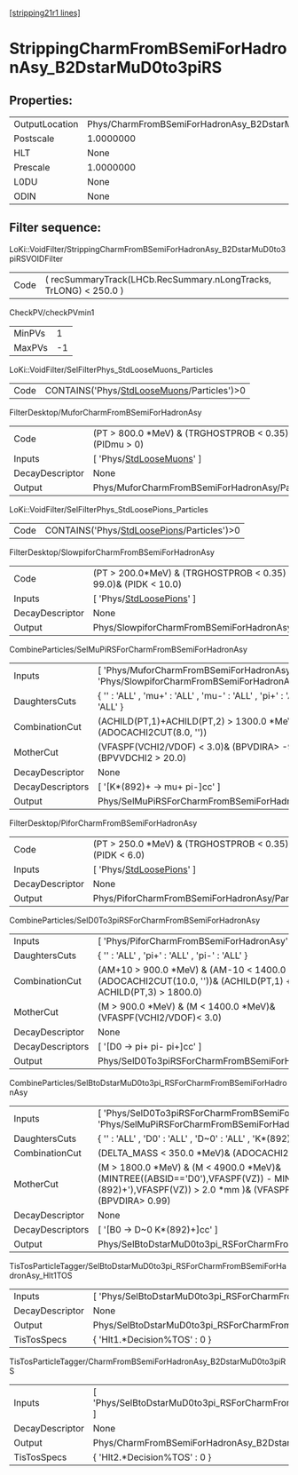 [[stripping21r1 lines]](./stripping21r1-index)

# StrippingCharmFromBSemiForHadronAsy_B2DstarMuD0to3piRS

## Properties:

|                |                                                              |
|----------------|--------------------------------------------------------------|
| OutputLocation | Phys/CharmFromBSemiForHadronAsy_B2DstarMuD0to3piRS/Particles |
| Postscale      | 1.0000000                                                    |
| HLT            | None                                                         |
| Prescale       | 1.0000000                                                    |
| L0DU           | None                                                         |
| ODIN           | None                                                         |

## Filter sequence:

LoKi::VoidFilter/StrippingCharmFromBSemiForHadronAsy_B2DstarMuD0to3piRSVOIDFilter

|      |                                                                   |
|------|-------------------------------------------------------------------|
| Code | ( recSummaryTrack(LHCb.RecSummary.nLongTracks, TrLONG) \< 250.0 ) |

CheckPV/checkPVmin1

|        |     |
|--------|-----|
| MinPVs | 1   |
| MaxPVs | -1  |

LoKi::VoidFilter/SelFilterPhys_StdLooseMuons_Particles

|      |                                                                                              |
|------|----------------------------------------------------------------------------------------------|
| Code | CONTAINS('Phys/[StdLooseMuons](./stripping21r1-commonparticles-stdloosemuons)/Particles')\>0 |

FilterDesktop/MuforCharmFromBSemiForHadronAsy

|                 |                                                                             |
|-----------------|-----------------------------------------------------------------------------|
| Code            | (PT \> 800.0 \*MeV) & (TRGHOSTPROB \< 0.35) & (PIDmu \> 0)                  |
| Inputs          | [ 'Phys/[StdLooseMuons](./stripping21r1-commonparticles-stdloosemuons)' ] |
| DecayDescriptor | None                                                                        |
| Output          | Phys/MuforCharmFromBSemiForHadronAsy/Particles                              |

LoKi::VoidFilter/SelFilterPhys_StdLoosePions_Particles

|      |                                                                                              |
|------|----------------------------------------------------------------------------------------------|
| Code | CONTAINS('Phys/[StdLoosePions](./stripping21r1-commonparticles-stdloosepions)/Particles')\>0 |

FilterDesktop/SlowpiforCharmFromBSemiForHadronAsy

|                 |                                                                             |
|-----------------|-----------------------------------------------------------------------------|
| Code            | (PT \> 200.0\*MeV) & (TRGHOSTPROB \< 0.35) & (PIDe \< 99.0)& (PIDK \< 10.0) |
| Inputs          | [ 'Phys/[StdLoosePions](./stripping21r1-commonparticles-stdloosepions)' ] |
| DecayDescriptor | None                                                                        |
| Output          | Phys/SlowpiforCharmFromBSemiForHadronAsy/Particles                          |

CombineParticles/SelMuPiRSForCharmFromBSemiForHadronAsy

|                  |                                                                                           |
|------------------|-------------------------------------------------------------------------------------------|
| Inputs           | [ 'Phys/MuforCharmFromBSemiForHadronAsy' , 'Phys/SlowpiforCharmFromBSemiForHadronAsy' ] |
| DaughtersCuts    | { '' : 'ALL' , 'mu+' : 'ALL' , 'mu-' : 'ALL' , 'pi+' : 'ALL' , 'pi-' : 'ALL' }            |
| CombinationCut   | (ACHILD(PT,1)+ACHILD(PT,2) \> 1300.0 \*MeV)& (ADOCACHI2CUT(8.0, ''))                      |
| MotherCut        | (VFASPF(VCHI2/VDOF) \< 3.0)& (BPVDIRA\> -99.0)& (BPVVDCHI2 \> 20.0)                       |
| DecayDescriptor  | None                                                                                      |
| DecayDescriptors | [ '[K\*(892)+ -\> mu+ pi-]cc' ]                                                       |
| Output           | Phys/SelMuPiRSForCharmFromBSemiForHadronAsy/Particles                                     |

FilterDesktop/PiforCharmFromBSemiForHadronAsy

|                 |                                                                             |
|-----------------|-----------------------------------------------------------------------------|
| Code            | (PT \> 250.0 \*MeV) & (TRGHOSTPROB \< 0.35) & (PIDK \< 6.0)                 |
| Inputs          | [ 'Phys/[StdLoosePions](./stripping21r1-commonparticles-stdloosepions)' ] |
| DecayDescriptor | None                                                                        |
| Output          | Phys/PiforCharmFromBSemiForHadronAsy/Particles                              |

CombineParticles/SelD0To3piRSForCharmFromBSemiForHadronAsy

|                  |                                                                                                                                    |
|------------------|------------------------------------------------------------------------------------------------------------------------------------|
| Inputs           | [ 'Phys/PiforCharmFromBSemiForHadronAsy' ]                                                                                       |
| DaughtersCuts    | { '' : 'ALL' , 'pi+' : 'ALL' , 'pi-' : 'ALL' }                                                                                     |
| CombinationCut   | (AM+10 \> 900.0 \*MeV) & (AM-10 \< 1400.0 \*MeV)& (ADOCACHI2CUT(10.0, ''))& (ACHILD(PT,1) + ACHILD(PT,2) + ACHILD(PT,3) \> 1800.0) |
| MotherCut        | (M \> 900.0 \*MeV) & (M \< 1400.0 \*MeV)& (VFASPF(VCHI2/VDOF)\< 3.0)                                                               |
| DecayDescriptor  | None                                                                                                                               |
| DecayDescriptors | [ '[D0 -\> pi+ pi- pi+]cc' ]                                                                                                   |
| Output           | Phys/SelD0To3piRSForCharmFromBSemiForHadronAsy/Particles                                                                           |

CombineParticles/SelBtoDstarMuD0to3pi_RSForCharmFromBSemiForHadronAsy

|                  |                                                                                                                                                                                        |
|------------------|----------------------------------------------------------------------------------------------------------------------------------------------------------------------------------------|
| Inputs           | [ 'Phys/SelD0To3piRSForCharmFromBSemiForHadronAsy' , 'Phys/SelMuPiRSForCharmFromBSemiForHadronAsy' ]                                                                                 |
| DaughtersCuts    | { '' : 'ALL' , 'D0' : 'ALL' , 'D~0' : 'ALL' , 'K\*(892)+' : 'ALL' , 'K\*(892)-' : 'ALL' }                                                                                              |
| CombinationCut   | (DELTA_MASS \< 350.0 \*MeV)& (ADOCACHI2CUT(50.0, ''))                                                                                                                                  |
| MotherCut        | (M \> 1800.0 \*MeV) & (M \< 4900.0 \*MeV)& (MINTREE((ABSID=='D0'),VFASPF(VZ)) - MINTREE((ABSID=='K\*(892)+'),VFASPF(VZ)) \> 2.0 \*mm )& (VFASPF(VCHI2/VDOF) \< 15.0)& (BPVDIRA\> 0.99) |
| DecayDescriptor  | None                                                                                                                                                                                   |
| DecayDescriptors | [ '[B0 -\> D~0 K\*(892)+]cc' ]                                                                                                                                                     |
| Output           | Phys/SelBtoDstarMuD0to3pi_RSForCharmFromBSemiForHadronAsy/Particles                                                                                                                    |

TisTosParticleTagger/SelBtoDstarMuD0to3pi_RSForCharmFromBSemiForHadronAsy_Hlt1TOS

|                 |                                                                             |
|-----------------|-----------------------------------------------------------------------------|
| Inputs          | [ 'Phys/SelBtoDstarMuD0to3pi_RSForCharmFromBSemiForHadronAsy' ]           |
| DecayDescriptor | None                                                                        |
| Output          | Phys/SelBtoDstarMuD0to3pi_RSForCharmFromBSemiForHadronAsy_Hlt1TOS/Particles |
| TisTosSpecs     | { 'Hlt1.\*Decision%TOS' : 0 }                                               |

TisTosParticleTagger/CharmFromBSemiForHadronAsy_B2DstarMuD0to3piRS

|                 |                                                                           |
|-----------------|---------------------------------------------------------------------------|
| Inputs          | [ 'Phys/SelBtoDstarMuD0to3pi_RSForCharmFromBSemiForHadronAsy_Hlt1TOS' ] |
| DecayDescriptor | None                                                                      |
| Output          | Phys/CharmFromBSemiForHadronAsy_B2DstarMuD0to3piRS/Particles              |
| TisTosSpecs     | { 'Hlt2.\*Decision%TOS' : 0 }                                             |
